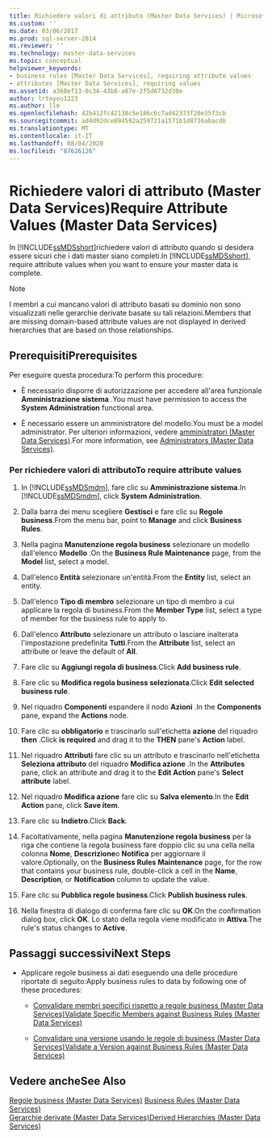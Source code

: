 ```yaml
---
title: Richiedere valori di attributo (Master Data Services) | Microsoft Docs
ms.custom: ''
ms.date: 03/06/2017
ms.prod: sql-server-2014
ms.reviewer: ''
ms.technology: master-data-services
ms.topic: conceptual
helpviewer_keywords:
- business rules [Master Data Services], requiring attribute values
- attributes [Master Data Services], requiring values
ms.assetid: a360ef13-0c34-43b8-a87e-2f5d8732d30e
author: lrtoyou1223
ms.author: lle
ms.openlocfilehash: 42b412fc42138c5e186c6c7ad42373f20e35f3cb
ms.sourcegitcommit: ad4d92dce894592a259721a1571b1d8736abacdb
ms.translationtype: MT
ms.contentlocale: it-IT
ms.lasthandoff: 08/04/2020
ms.locfileid: "87626126"
---
```

# <a name="require-attribute-values-master-data-services"></a><span data-ttu-id="6357a-102">Richiedere valori di attributo (Master Data Services)</span><span class="sxs-lookup"><span data-stu-id="6357a-102">Require Attribute Values (Master Data Services)</span></span>
  <span data-ttu-id="6357a-103">In [!INCLUDE[ssMDSshort](../includes/ssmdsshort-md.md)]richiedere valori di attributo quando si desidera essere sicuri che i dati master siano completi.</span><span class="sxs-lookup"><span data-stu-id="6357a-103">In [!INCLUDE[ssMDSshort](../includes/ssmdsshort-md.md)], require attribute values when you want to ensure your master data is complete.</span></span>  
  
> [!NOTE]  
>  <span data-ttu-id="6357a-104">I membri a cui mancano valori di attributo basati su dominio non sono visualizzati nelle gerarchie derivate basate su tali relazioni.</span><span class="sxs-lookup"><span data-stu-id="6357a-104">Members that are missing domain-based attribute values are not displayed in derived hierarchies that are based on those relationships.</span></span>  
  
## <a name="prerequisites"></a><span data-ttu-id="6357a-105">Prerequisiti</span><span class="sxs-lookup"><span data-stu-id="6357a-105">Prerequisites</span></span>  
 <span data-ttu-id="6357a-106">Per eseguire questa procedura:</span><span class="sxs-lookup"><span data-stu-id="6357a-106">To perform this procedure:</span></span>  
  
-   <span data-ttu-id="6357a-107">È necessario disporre di autorizzazione per accedere all'area funzionale **Amministrazione sistema** .</span><span class="sxs-lookup"><span data-stu-id="6357a-107">You must have permission to access the **System Administration** functional area.</span></span>  
  
-   <span data-ttu-id="6357a-108">È necessario essere un amministratore del modello.</span><span class="sxs-lookup"><span data-stu-id="6357a-108">You must be a model administrator.</span></span> <span data-ttu-id="6357a-109">Per ulteriori informazioni, vedere [amministratori &#40;Master Data Services&#41;](administrators-master-data-services.md).</span><span class="sxs-lookup"><span data-stu-id="6357a-109">For more information, see [Administrators &#40;Master Data Services&#41;](administrators-master-data-services.md).</span></span>  
  
### <a name="to-require-attribute-values"></a><span data-ttu-id="6357a-110">Per richiedere valori di attributo</span><span class="sxs-lookup"><span data-stu-id="6357a-110">To require attribute values</span></span>  
  
1.  <span data-ttu-id="6357a-111">In [!INCLUDE[ssMDSmdm](../includes/ssmdsmdm-md.md)], fare clic su **Amministrazione sistema**.</span><span class="sxs-lookup"><span data-stu-id="6357a-111">In [!INCLUDE[ssMDSmdm](../includes/ssmdsmdm-md.md)], click **System Administration**.</span></span>  
  
2.  <span data-ttu-id="6357a-112">Dalla barra dei menu scegliere **Gestisci** e fare clic su **Regole business**.</span><span class="sxs-lookup"><span data-stu-id="6357a-112">From the menu bar, point to **Manage** and click **Business Rules**.</span></span>  
  
3.  <span data-ttu-id="6357a-113">Nella pagina **Manutenzione regola business** selezionare un modello dall'elenco **Modello** .</span><span class="sxs-lookup"><span data-stu-id="6357a-113">On the **Business Rule Maintenance** page, from the **Model** list, select a model.</span></span>  
  
4.  <span data-ttu-id="6357a-114">Dall'elenco **Entità** selezionare un'entità.</span><span class="sxs-lookup"><span data-stu-id="6357a-114">From the **Entity** list, select an entity.</span></span>  
  
5.  <span data-ttu-id="6357a-115">Dall'elenco **Tipo di membro** selezionare un tipo di membro a cui applicare la regola di business.</span><span class="sxs-lookup"><span data-stu-id="6357a-115">From the **Member Type** list, select a type of member for the business rule to apply to.</span></span>  
  
6.  <span data-ttu-id="6357a-116">Dall'elenco **Attributo** selezionare un attributo o lasciare inalterata l'impostazione predefinita **Tutti**.</span><span class="sxs-lookup"><span data-stu-id="6357a-116">From the **Attribute** list, select an attribute or leave the default of **All**.</span></span>  
  
7.  <span data-ttu-id="6357a-117">Fare clic su **Aggiungi regola di business**.</span><span class="sxs-lookup"><span data-stu-id="6357a-117">Click **Add business rule**.</span></span>  
  
8.  <span data-ttu-id="6357a-118">Fare clic su **Modifica regola business selezionata**.</span><span class="sxs-lookup"><span data-stu-id="6357a-118">Click **Edit selected business rule**.</span></span>  
  
9. <span data-ttu-id="6357a-119">Nel riquadro **Componenti** espandere il nodo **Azioni** .</span><span class="sxs-lookup"><span data-stu-id="6357a-119">In the **Components** pane, expand the **Actions** node.</span></span>  
  
10. <span data-ttu-id="6357a-120">Fare clic su **obbligatorio** e trascinarlo sull'etichetta **azione** del riquadro **then** .</span><span class="sxs-lookup"><span data-stu-id="6357a-120">Click **is required** and drag it to the **THEN** pane's **Action** label.</span></span>  
  
11. <span data-ttu-id="6357a-121">Nel riquadro **Attributi** fare clic su un attributo e trascinarlo nell'etichetta **Seleziona attributo** del riquadro **Modifica azione** .</span><span class="sxs-lookup"><span data-stu-id="6357a-121">In the **Attributes** pane, click an attribute and drag it to the **Edit Action** pane's **Select attribute** label.</span></span>  
  
12. <span data-ttu-id="6357a-122">Nel riquadro **Modifica azione** fare clic su **Salva elemento**.</span><span class="sxs-lookup"><span data-stu-id="6357a-122">In the **Edit Action** pane, click **Save item**.</span></span>  
  
13. <span data-ttu-id="6357a-123">Fare clic su **Indietro**.</span><span class="sxs-lookup"><span data-stu-id="6357a-123">Click **Back**.</span></span>  
  
14. <span data-ttu-id="6357a-124">Facoltativamente, nella pagina **Manutenzione regola business** per la riga che contiene la regola business fare doppio clic su una cella nella colonna **Nome**, **Descrizione**o **Notifica** per aggiornare il valore.</span><span class="sxs-lookup"><span data-stu-id="6357a-124">Optionally, on the **Business Rules Maintenance** page, for the row that contains your business rule, double-click a cell in the **Name**, **Description**, or **Notification** column to update the value.</span></span>  
  
15. <span data-ttu-id="6357a-125">Fare clic su **Pubblica regole business**.</span><span class="sxs-lookup"><span data-stu-id="6357a-125">Click **Publish business rules**.</span></span>  
  
16. <span data-ttu-id="6357a-126">Nella finestra di dialogo di conferma fare clic su **OK**.</span><span class="sxs-lookup"><span data-stu-id="6357a-126">On the confirmation dialog box, click **OK**.</span></span> <span data-ttu-id="6357a-127">Lo stato della regola viene modificato in **Attiva**.</span><span class="sxs-lookup"><span data-stu-id="6357a-127">The rule's status changes to **Active**.</span></span>  
  
## <a name="next-steps"></a><span data-ttu-id="6357a-128">Passaggi successivi</span><span class="sxs-lookup"><span data-stu-id="6357a-128">Next Steps</span></span>  
  
-   <span data-ttu-id="6357a-129">Applicare regole business ai dati eseguendo una delle procedure riportate di seguito:</span><span class="sxs-lookup"><span data-stu-id="6357a-129">Apply business rules to data by following one of these procedures:</span></span>  
  
    -   [<span data-ttu-id="6357a-130">Convalidare membri specifici rispetto a regole business &#40;Master Data Services&#41;</span><span class="sxs-lookup"><span data-stu-id="6357a-130">Validate Specific Members against Business Rules &#40;Master Data Services&#41;</span></span>](../../2014/master-data-services/validate-specific-members-against-business-rules-master-data-services.md)  
  
    -   [<span data-ttu-id="6357a-131">Convalidare una versione usando le regole di business &#40;Master Data Services&#41;</span><span class="sxs-lookup"><span data-stu-id="6357a-131">Validate a Version against Business Rules &#40;Master Data Services&#41;</span></span>](../../2014/master-data-services/validate-a-version-against-business-rules-master-data-services.md)  
  
## <a name="see-also"></a><span data-ttu-id="6357a-132">Vedere anche</span><span class="sxs-lookup"><span data-stu-id="6357a-132">See Also</span></span>  
 <span data-ttu-id="6357a-133">[Regole business &#40;Master Data Services&#41;](../../2014/master-data-services/business-rules-master-data-services.md) </span><span class="sxs-lookup"><span data-stu-id="6357a-133">[Business Rules &#40;Master Data Services&#41;](../../2014/master-data-services/business-rules-master-data-services.md) </span></span>  
 [<span data-ttu-id="6357a-134">Gerarchie derivate &#40;Master Data Services&#41;</span><span class="sxs-lookup"><span data-stu-id="6357a-134">Derived Hierarchies &#40;Master Data Services&#41;</span></span>](../../2014/master-data-services/derived-hierarchies-master-data-services.md)  
  
  
